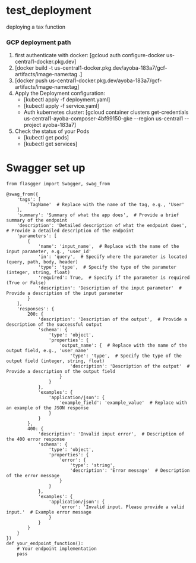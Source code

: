 # test_deployment

deploying a tax function

### GCP deployment path

1. first authenticate with docker: [gcloud auth configure-docker us-central1-docker.pkg.dev]
2. [docker build -t us-central1-docker.pkg.dev/ayoba-183a7/gcf-artifacts/image-name:tag .]
3. [docker push us-central1-docker.pkg.dev/ayoba-183a7/gcf-artifacts/image-name:tag]
4. Apply the Deployment configuration:
   - [kubectl apply -f deployment.yaml] 
   - [kubectl apply -f service.yaml] 
   - Auth kubernetes cluster: [gcloud container clusters get-credentials us-central1-ayoba-composer-4bf99150-gke --region us-central1 --project ayoba-183a7] 
5. Check the status of your Pods
   - [kubectl get pods]
   - [kubectl get services]

# Swagger set up
```
from flasgger import Swagger, swag_from

@swag_from({
    'tags': [
        'TagName'  # Replace with the name of the tag, e.g., 'User'
    ],
    'summary': 'Summary of what the app does',  # Provide a brief summary of the endpoint
    'description': 'Detailed description of what the endpoint does',  # Provide a detailed description of the endpoint
    'parameters': [
        {
            'name': 'input_name',  # Replace with the name of the input parameter, e.g., 'user_id'
            'in': 'query',  # Specify where the parameter is located (query, path, body, header)
            'type': 'type',  # Specify the type of the parameter (integer, string, float)
            'required': True,  # Specify if the parameter is required (True or False)
            'description': 'Description of the input parameter'  # Provide a description of the input parameter
        }
    ],
    'responses': {
        200: {
            'description': 'Description of the output',  # Provide a description of the successful output
            'schema': {
                'type': 'object',
                'properties': {
                    'output_name': {  # Replace with the name of the output field, e.g., 'user_name'
                        'type': 'type',  # Specify the type of the output field (integer, string, float)
                        'description': 'Description of the output'  # Provide a description of the output field
                    }
                }
            },
            'examples': {
                'application/json': {
                    'example_field': 'example_value'  # Replace with an example of the JSON response
                }
            }
        },
        400: {
            'description': 'Invalid input error',  # Description of the 400 error response
            'schema': {
                'type': 'object',
                'properties': {
                    'error': {
                        'type': 'string',
                        'description': 'Error message'  # Description of the error message
                    }
                }
            },
            'examples': {
                'application/json': {
                    'error': 'Invalid input. Please provide a valid input.'  # Example error message
                }
            }
        }
    }
})
def your_endpoint_function():
    # Your endpoint implementation
    pass

```
